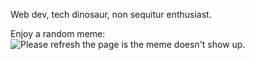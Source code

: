 Web dev, tech dinosaur, non sequitur enthusiast.


Enjoy a random meme:
<img src='https://random-memer.herokuapp.com/' title="Meme" alt="Please refresh the page is the meme doesn't show up.">
